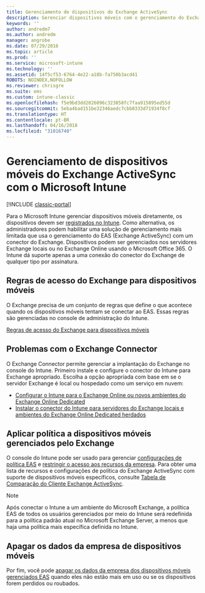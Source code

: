 ```yaml
---
title: Gerenciamento de dispositivos do Exchange ActiveSync
description: Gerenciar dispositivos móveis com o gerenciamento do Exchange ActiveSync (EAS) usando o conector do Exchange
keywords: ''
author: andredm7
ms.author: andredm
manager: angrobe
ms.date: 07/29/2016
ms.topic: article
ms.prod: ''
ms.service: microsoft-intune
ms.technology: ''
ms.assetid: 14f5cf53-6764-4e22-a18b-fa750b3acd41
ROBOTS: NOINDEX,NOFOLLOW
ms.reviewer: chrisgre
ms.suite: ems
ms.custom: intune-classic
ms.openlocfilehash: f5e9bd3dd2026096c323858fc7faa915895ed55d
ms.sourcegitcommit: 5eba4bad151be32346aedc7cbb0333d71934f8cf
ms.translationtype: HT
ms.contentlocale: pt-BR
ms.lasthandoff: 04/16/2018
ms.locfileid: "31016740"
---
```

# <a name="exchange-activesync-mobile-device-management-with-microsoft-intune"></a>Gerenciamento de dispositivos móveis do Exchange ActiveSync com o Microsoft Intune

[!INCLUDE [classic-portal](../includes/classic-portal.md)]

Para o Microsoft Intune gerenciar dispositivos móveis diretamente, os dispositivos devem ser [registrados no Intune](prerequisites-for-enrollment.md). Como alternativa, os administradores podem habilitar uma solução de gerenciamento mais limitada que usa o gerenciamento do EAS (Exchange ActiveSync) com um conector do Exchange. Dispositivos podem ser gerenciados nos servidores Exchange locais ou no Exchange Online usando o Microsoft Office 365. O Intune dá suporte apenas a uma conexão do conector do Exchange de qualquer tipo por assinatura.

## <a name="exchange-access-rules-for-mobile-devices"></a>Regras de acesso do Exchange para dispositivos móveis ##

O Exchange precisa de um conjunto de regras que define o que acontece quando os dispositivos móveis tentam se conectar ao EAS. Essas regras são gerenciadas no console de administração do Intune.

[Regras de acesso do Exchange para dispositivos móveis](exchange-access-rules-for-mobile-devices.md)

## <a name="install-the-exchange-connector"></a>Problemas com o Exchange Connector
O Exchange Connector permite gerenciar a implantação do Exchange no console do Intune. Primeiro instale e configure o conector do Intune para Exchange apropriado. Escolha a opção apropriada com base em se o servidor Exchange é local ou hospedado como um serviço em nuvem:

-   [Configurar o Intune para o Exchange Online ou novos ambientes do Exchange Online Dedicated](intune-service-to-service-exchange-connector.md)
-   [Instalar o conector do Intune para servidores do Exchange locais e ambientes do Exchange Online Dedicated herdados](intune-on-premises-exchange-connector.md)


## <a name="apply-policy-for-exchange-managed-mobile-devices"></a>Aplicar política a dispositivos móveis gerenciados pelo Exchange
O console do Intune pode ser usado para gerenciar [configurações de política EAS](exchange-activesync-policy-settings-in-microsoft-intune.md) e [restringir o acesso aos recursos da empresa](restrict-access-to-email-and-o365-services-with-microsoft-intune.md). Para obter uma lista de recursos e configurações de política do Exchange ActiveSync com suporte de dispositivos móveis específicos, consulte [Tabela de Comparação do Cliente Exchange ActiveSync](http://go.microsoft.com/fwlink/?LinkId=247270).

> [!NOTE]
> Após conectar o Intune a um ambiente do Microsoft Exchange, a política EAS de todos os usuários gerenciados por meio do Intune será redefinida para a política padrão atual no Microsoft Exchange Server, a menos que haja uma política mais específica definida no Intune.

## <a name="wipe-company-data-from-mobile-devices"></a>Apagar os dados da empresa de dispositivos móveis
Por fim, você pode [apagar os dados da empresa dos dispositivos móveis gerenciados EAS](wipe-for-exchange-managed-mobile-devices.md) quando eles não estão mais em uso ou se os dispositivos forem perdidos ou roubados.
